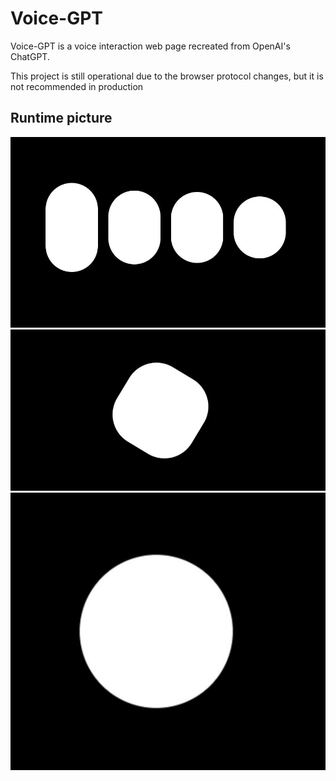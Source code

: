 # Voice-GPT
Voice-GPT is a voice interaction web page recreated from OpenAI's ChatGPT.

This project is still operational due to the browser protocol changes, but it is not recommended in production

## Runtime picture
<a>
  <img src="https://github.com/ZhengTFB/Voice-GPT/blob/main/photos/3.JPG" alt="sponsors" />
  <img src="https://github.com/ZhengTFB/Voice-GPT/blob/main/photos/1.JPG" alt="sponsors" />
  <img src="https://github.com/ZhengTFB/Voice-GPT/blob/main/photos/2.JPG" alt="sponsors" />
  
</a>
